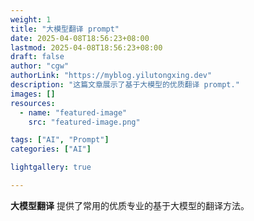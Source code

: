 ```yaml
---
weight: 1
title: "大模型翻译 prompt"
date: 2025-04-08T18:56:23+08:00
lastmod: 2025-04-08T18:56:23+08:00
draft: false
author: "cgw"
authorLink: "https://myblog.yilutongxing.dev"
description: "这篇文章展示了基于大模型的优质翻译 prompt."
images: []
resources:
  - name: "featured-image"
    src: "featured-image.png"

tags: ["AI", "Prompt"]
categories: ["AI"]

lightgallery: true

---
```


**大模型翻译** 提供了常用的优质专业的基于大模型的翻译方法。

<!--more-->
